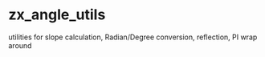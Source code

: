 # zx_angle_utils
utilities for slope calculation, Radian/Degree conversion, reflection, PI wrap around
